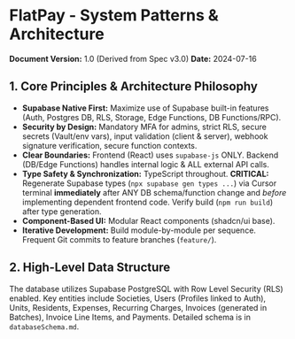 # FlatPay - System Patterns & Architecture

**Document Version:** 1.0 (Derived from Spec v3.0)
**Date:** 2024-07-16

## 1. Core Principles & Architecture Philosophy

*   **Supabase Native First:** Maximize use of Supabase built-in features (Auth, Postgres DB, RLS, Storage, Edge Functions, DB Functions/RPC).
*   **Security by Design:** Mandatory MFA for admins, strict RLS, secure secrets (Vault/env vars), input validation (client & server), webhook signature verification, secure function contexts.
*   **Clear Boundaries:** Frontend (React) uses `supabase-js` ONLY. Backend (DB/Edge Functions) handles internal logic & ALL external API calls.
*   **Type Safety & Synchronization:** TypeScript throughout. **CRITICAL:** Regenerate Supabase types (`npx supabase gen types ...`) via Cursor terminal **immediately** after ANY DB schema/function change and *before* implementing dependent frontend code. Verify build (`npm run build`) after type generation.
*   **Component-Based UI:** Modular React components (shadcn/ui base).
*   **Iterative Development:** Build module-by-module per sequence. Frequent Git commits to feature branches (`feature/`).

## 2. High-Level Data Structure

The database utilizes Supabase PostgreSQL with Row Level Security (RLS) enabled. Key entities include Societies, Users (Profiles linked to Auth), Units, Residents, Expenses, Recurring Charges, Invoices (generated in Batches), Invoice Line Items, and Payments. Detailed schema is in `databaseSchema.md`.